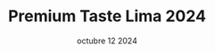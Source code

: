---
#vista previa
title: Premium Taste Lima 2024
image: /img/works/1a.jpeg
category: GOURMET
date: octubre 12 2024

#params
layout: "three"

#detalles completos
introTitle: <span class="mil-thin">El doble poder que</span> transforma

details:
    - label: "Cliente:"
      value: "Premiun Tasting"

    - label: "Fecha:"
      value: "Octubre 2024"

    - label: "Campaña:"
      value: "Premiun Tasting Lima 2024"

# ✅ SECCIÓN VIDEO AÑADIDA

video:
    url: "/videos/proyecto-3/dove.mp4"
    thumbnail: "/videos/proyecto-1/premiumbg2.jpg"
    isLocal: true

description:
    enabled: 1
    title: Historias reales que inspiran
    content: "
      <p>Este proyecto refleja cómo la autenticidad y la confianza se transforman en un mensaje poderoso cuando se cuentan desde quienes lo viven. En el video, mujeres reales comparten con entusiasmo lo que significa para ellas cuidar su cabello con Dove y la seguridad de elegir un producto en el que confían desde siempre.</p> <p>Cada testimonio transmite emoción genuina. Las protagonistas no solo muestran resultados visibles, también expresan lo que la marca representa en su vida: una aliada constante y parte de su identidad. Frases como \"súper suavecito\" o \"de toda la vida\" se convierten en símbolos de cercanía y credibilidad, mostrando una conexión que va más allá de lo comercial.</p>
    "

gallery: 
    enabled: 1
    items:
        - image: /img/works/3/1.jpeg
          alt: "imagen"

        - image: /img/works/3/2.jpeg
          alt: "imagen"

        - image: /img/works/3/3.jpg
          alt: "imagen"

        - image: /img/works/3/4.jpg
          alt: "imagen"
---